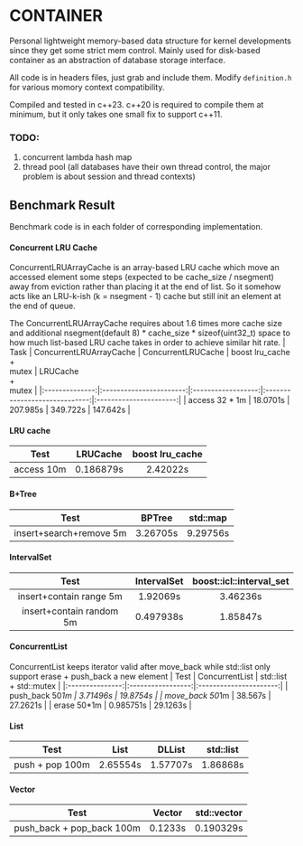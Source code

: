 # CONTAINER
Personal lightweight memory-based data structure for kernel developments since they get some strict mem control.
Mainly used for disk-based container as an abstraction of database storage interface.

All code is in headers files, just grab and include them. Modify `definition.h` for various momory context compatibility.

Compiled and tested in c++23. c++20 is required to compile them at minimum, but it only takes one small fix to support c++11.

### TODO:
1. concurrent lambda hash map
2. thread pool (all databases have their own thread control, the major problem is about session and thread contexts)

## Benchmark Result
Benchmark code is in each folder of corresponding implementation.

#### Concurrent LRU Cache
ConcurrentLRUArrayCache is an array-based LRU cache which move an accessed element some steps (expected to be cache_size / nsegment) away from eviction rather than placing it at the end of list. So it somehow acts like an LRU-k-ish (k = nsegment - 1) cache but still init an element at the end of queue.

The ConcurrentLRUArrayCache requires about 1.6 times more cache size and additional nsegment(default 8) * cache_size * sizeof(uint32_t) space to how much list-based LRU cache takes in order to achieve similar hit rate.
|      Task      | ConcurrentLRUArrayCache | ConcurrentLRUCache | boost lru_cache<br>+<br>mutex | LRUCache<br>+<br>mutex |
|:--------------:|:-----------------------:|:------------------:|:-----------------------------:|:----------------------:|
| access 32 * 1m |         18.0701s        |      207.985s      |            349.722s           |        147.642s        |

#### LRU cache
|     Test    |   LRUCache  | boost lru_cache |
|:-----------:|:-----------:|:---------------:|
| access 10m  |  0.186879s  |    2.42022s     |

#### B+Tree
|           Test          |  BPTree  | std::map |
|:-----------------------:|:--------:|:--------:|
| insert+search+remove 5m | 3.26705s | 9.29756s |

#### IntervalSet
|             Test           | IntervalSet | boost::icl::interval_set |
|:--------------------------:|:-----------:|:------------------------:|
|  insert+contain range 5m   |   1.92069s  |         3.46236s         |
|  insert+contain random 5m  |  0.497938s  |         1.85847s         |

#### ConcurrentList
ConcurrentList keeps iterator valid after move_back while std::list only support erase + push_back a new element
|       Test      |   ConcurrentList  | std::list + std::mutex |
|:---------------:|:-----------------:|:----------------------:|
| push_back 50*1m |      3.71496s     |        19.8754s        |
| move_back 50*1m |      38.567s      |        27.2621s        |
|   erase 50*1m   |      0.985751s    |        29.1263s        |

#### List
|      Test       | List      | DLList    | std::list |
|:---------------:|:---------:|:---------:|:---------:|
| push + pop 100m | 2.65554s  | 1.57707s  | 1.86868s  |

#### Vector
|           Test            | Vector    | std::vector |
|:-------------------------:|:---------:|:-----------:|
| push_back + pop_back 100m | 0.1233s   | 0.190329s   |
